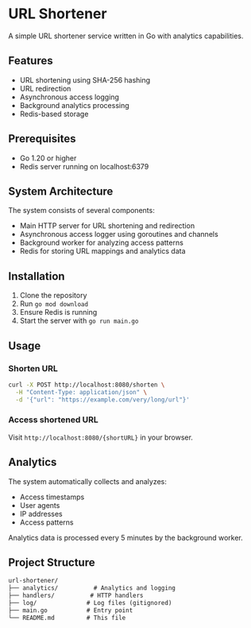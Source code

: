 # URL Shortener

A simple URL shortener service written in Go with analytics capabilities.

## Features

- URL shortening using SHA-256 hashing
- URL redirection
- Asynchronous access logging
- Background analytics processing
- Redis-based storage

## Prerequisites

- Go 1.20 or higher
- Redis server running on localhost:6379

## System Architecture

The system consists of several components:
- Main HTTP server for URL shortening and redirection
- Asynchronous access logger using goroutines and channels
- Background worker for analyzing access patterns
- Redis for storing URL mappings and analytics data

## Installation

1. Clone the repository
2. Run `go mod download`
3. Ensure Redis is running
4. Start the server with `go run main.go`

## Usage

### Shorten URL

```bash
curl -X POST http://localhost:8080/shorten \
  -H "Content-Type: application/json" \
  -d '{"url": "https://example.com/very/long/url"}'
```

### Access shortened URL

Visit `http://localhost:8080/{shortURL}` in your browser.

## Analytics

The system automatically collects and analyzes:
- Access timestamps
- User agents
- IP addresses
- Access patterns

Analytics data is processed every 5 minutes by the background worker.

## Project Structure

```markdown
url-shortener/
├── analytics/          # Analytics and logging
├── handlers/          # HTTP handlers
├── log/              # Log files (gitignored)
├── main.go           # Entry point
└── README.md         # This file
```
